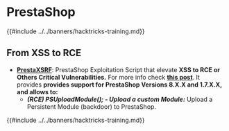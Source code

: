 # PrestaShop

{{#include ../../banners/hacktricks-training.md}}

## From XSS to RCE

- [**PrestaXSRF**](https://github.com/nowak0x01/PrestaXSRF): PrestaShop Exploitation Script that elevate **XSS to RCE or Others Critical Vulnerabilities.** For more info check [**this post**](https://nowak0x01.github.io/papers/76bc0832a8f682a7e0ed921627f85d1d.html). It provides **provides support for PrestaShop Versions 8.X.X and 1.7.X.X, and allows to:**
  - _**(RCE) PSUploadModule(); - Upload a custom Module:**_ Upload a Persistent Module (backdoor) to PrestaShop.

{{#include ../../banners/hacktricks-training.md}}


